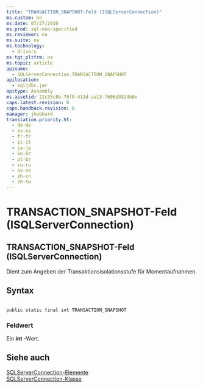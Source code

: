 ```yaml
---
title: "TRANSACTION_SNAPSHOT-Feld (ISQLServerConnection)"
ms.custom: na
ms.date: 07/27/2016
ms.prod: sql-non-specified
ms.reviewer: na
ms.suite: na
ms.technology: 
  - drivers
ms.tgt_pltfrm: na
ms.topic: article
apiname: 
  - SQLServerConnection.TRANSACTION_SNAPSHOT
apilocation: 
  - sqljdbc.jar
apitype: Assembly
ms.assetid: 21c55c0b-76f0-411d-aa13-f606d3524b0e
caps.latest.revision: 8
caps.handback.revision: 8
manager: jhubbard
translation.priority.ht: 
  - de-de
  - es-es
  - fr-fr
  - it-it
  - ja-jp
  - ko-kr
  - pt-br
  - ru-ru
  - sv-se
  - zh-cn
  - zh-tw
---
```

# TRANSACTION_SNAPSHOT-Feld (ISQLServerConnection)
    
## TRANSACTION\_SNAPSHOT\-Feld \(ISQLServerConnection\)  
 Dient zum Angeben der Transaktionsisolationsstufe für Momentaufnahmen.  
  
## Syntax  
  
```  
  
public static final int TRANSACTION_SNAPSHOT  
```  
  
### Feldwert  
 Ein **int** \-Wert.  
  
## Siehe auch  
 [SQLServerConnection-Elemente](../content/SQLServerConnection-Members.md)   
 [SQLServerConnection-Klasse](../content/SQLServerConnection-Class.md)  
  
  